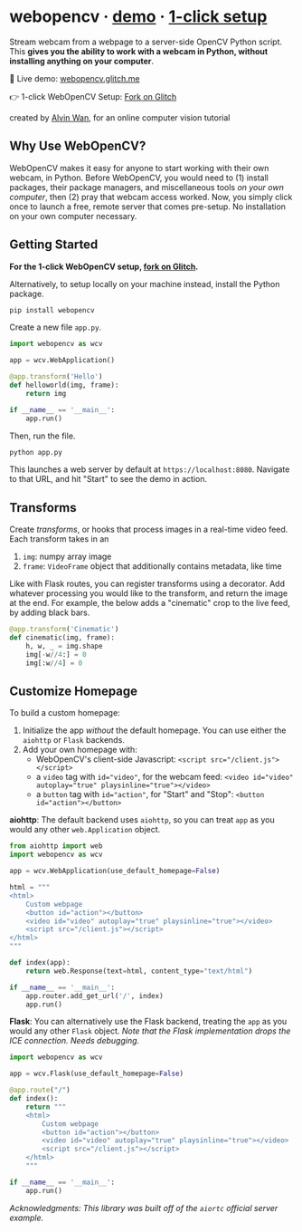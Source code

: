 # webopencv &middot; [demo](https://webopencv.glitch.me) &middot; [1-click setup](https://glitch.com/edit/#!/remix/webopencv)
Stream webcam from a webpage to a server-side OpenCV Python script. This **gives you the ability to work with a webcam in Python, without installing anything on your computer**.

🎥 Live demo: [webopencv.glitch.me](https://webopencv.glitch.me)

👉 1-click WebOpenCV Setup: [Fork on Glitch](https://glitch.com/edit/#!/remix/webopencv)

created by [Alvin Wan](https://alvinwan.com), for an online computer vision tutorial

## Why Use WebOpenCV?

WebOpenCV makes it easy for anyone to start working with their own webcam, in Python. Before WebOpenCV, you would need to (1) install packages, their package managers, and miscellaneous tools *on your own computer*, then (2) pray that webcam access worked. Now, you simply click once to launch a free, remote server that comes pre-setup. No installation on your own computer necessary.

## Getting Started

**For the 1-click WebOpenCV setup, [fork on Glitch](https://glitch.com/edit/#!/remix/webopencv).**

Alternatively, to setup locally on your machine instead, install the Python package.

```bash
pip install webopencv
```

Create a new file `app.py`.

```python
import webopencv as wcv

app = wcv.WebApplication()

@app.transform('Hello')
def helloworld(img, frame):
    return img

if __name__ == '__main__':
    app.run()
```

Then, run the file.

```bash
python app.py
```

This launches a web server by default at `https://localhost:8080`. Navigate to that URL, and hit "Start" to see the demo in action.

## Transforms

Create *transforms*, or hooks that process images in a real-time video feed. Each transform takes in an

1. `img`: numpy array image
2. `frame`: `VideoFrame` object that additionally contains metadata, like time

Like with Flask routes, you can register transforms using a decorator. Add whatever processing you would like to the transform, and return the image at the end. For example, the below adds a "cinematic" crop to the live feed, by adding black bars.

```python
@app.transform('Cinematic')
def cinematic(img, frame):
    h, w, _ = img.shape
    img[-w//4:] = 0
    img[:w//4] = 0
```

## Customize Homepage

To build a custom homepage:

1. Initialize the app *without* the default homepage. You can use either the `aiohttp` or `Flask` backends.
2. Add your own homepage with:
    - WebOpenCV's client-side Javascript: `<script src="/client.js"></script>`
    - a `video` tag with `id="video"`, for the webcam feed: `<video id="video" autoplay="true" playsinline="true"></video>`
    - a `button` tag with `id="action"`, for "Start" and "Stop": `<button id="action"></button>` 

**aiohttp**: The default backend uses `aiohttp`, so you can treat `app` as you would any other `web.Application` object.

```python
from aiohttp import web
import webopencv as wcv

app = wcv.WebApplication(use_default_homepage=False)

html = """
<html>
    Custom webpage
    <button id="action"></button>
    <video id="video" autoplay="true" playsinline="true"></video>
    <script src="/client.js"></script>
</html>
"""

def index(app):
    return web.Response(text=html, content_type="text/html")

if __name__ == '__main__':
    app.router.add_get_url('/', index)
    app.run()
```

**Flask**: You can alternatively use the Flask backend, treating the `app` as you would any other `Flask` object. *Note that the Flask implementation drops the ICE connection. Needs debugging.*

```python
import webopencv as wcv

app = wcv.Flask(use_default_homepage=False)

@app.route("/")
def index():
    return """
    <html>
        Custom webpage
        <button id="action"></button>
        <video id="video" autoplay="true" playsinline="true"></video>
        <script src="/client.js"></script>
    </html>
    """

if __name__ == '__main__':
    app.run()
```

*Acknowledgments: This library was built off of the `aiortc` official server example.*
